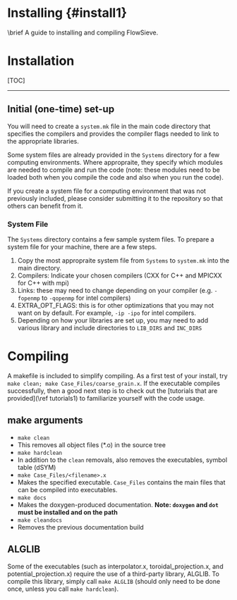# Installing {#install1}

\brief A guide to installing and compiling FlowSieve.

# Installation
[TOC]

---

## Initial (one-time) set-up

You will need to create a `system.mk` file in the main code directory that specifies the compilers and provides the compiler flags needed to link to the appropriate libraries.

Some system files are already provided in the `Systems` directory for a few computing environments.
Where appropraite, they specify which modules are needed to compile and run the code (note: these modules need to be loaded both when you compile the code and also when you run the code).

If you create a system file for a computing environment that was not previously included, please consider submitting it to the repository so that others can benefit from it.

### System File

The `Systems` directory contains a few sample system files. To prepare a system file for your machine, there are a few steps.
1. Copy the most appropraite system file from `Systems` to `system.mk` into the main directory.
2. Compilers: Indicate your chosen compilers (CXX for C++ and MPICXX for C++ with mpi)
3. Links: these may need to change depending on your compiler (e.g. `-fopenmp` to `-qopenmp` for intel compilers)
4. EXTRA_OPT_FLAGS: this is for other optimizations that you may not want on by default. For example, `-ip -ipo` for intel compilers.
5. Depending on how your libraries are set up, you may need to add various library and include directories to `LIB_DIRS` and `INC_DIRS`

# Compiling

A makefile is included to simplify compiling. 
As a first test of your install, try `make clean; make Case_Files/coarse_grain.x`.
If the executable compiles successfully, then a good next step is to check out the [tutorials that are provided](\ref tutorials1) to familiarize yourself with the code usage.

## make arguments
* `make clean`
 * This removes all object files (\*.o) in the source tree
* `make hardclean`
 * In addition to the `clean` removals, also removes the executables, symbol table (dSYM)
* `make Case_Files/<filename>.x`
 * Makes the specified executable. `Case_Files` contains the main files that can be compiled into executables.
* `make docs`
 * Makes the doxygen-produced documentation. **Note: `doxygen` and `dot` must be installed and on the path**
* `make cleandocs`
 * Removes the previous documentation build

## ALGLIB

Some of the executables (such as interpolator.x, toroidal_projection.x, and potential_projection.x) require the use of a third-party library, ALGLIB.
To compile this library, simply call `make ALGLIB` (should only need to be done once, unless you call `make hardclean`).
